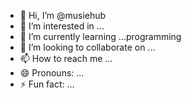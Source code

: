 - 👋 Hi, I’m @musiehub
- 👀 I’m interested in ...
- 🌱 I’m currently learning ...programming 
- 💞️ I’m looking to collaborate on ...
- 📫 How to reach me ...
- 😄 Pronouns: ...
- ⚡ Fun fact: ...

<!---
musiehub/musiehub is a ✨ special ✨ repository because its `README.md` (this file) appears on your GitHub profile.
You can click the Preview link to take a look at your changes.
--->
